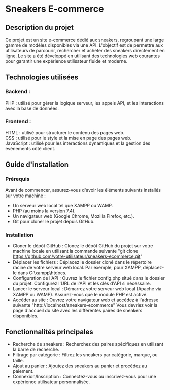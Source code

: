 # Sneakers E-commerce

## Description du projet
Ce projet est un site e-commerce dédié aux sneakers, regroupant une large gamme de modèles disponibles via une API. L'objectif est de permettre aux utilisateurs de parcourir, rechercher et acheter des sneakers directement en ligne. Le site a été développé en utilisant des technologies web courantes pour garantir une expérience utilisateur fluide et moderne.

## Technologies utilisées
### Backend :  
PHP : utilisé pour gérer la logique serveur, les appels API, et les interactions avec la base de données.
### Frontend :  
HTML : utilisé pour structurer le contenu des pages web.  
CSS : utilisé pour le style et la mise en page des pages web.  
JavaScript : utilisé pour les interactions dynamiques et la gestion des événements côté client.

## Guide d'installation
### Prérequis
Avant de commencer, assurez-vous d'avoir les éléments suivants installés sur votre machine :
* Un serveur web local tel que XAMPP ou WAMP.
* PHP (au moins la version 7.4).
* Un navigateur web (Google Chrome, Mozilla Firefox, etc.).
* Git pour cloner le projet depuis GitHub.
### Installation
* Cloner le dépôt GitHub :
  Clonez le dépôt GitHub du projet sur votre machine locale en utilisant la commande suivante "git clone https://github.com/votre-utilisateur/sneakers-ecommerce.git"
* Déplacer les fichiers :
  Déplacez le dossier cloné dans le répertoire racine de votre serveur web local. Par exemple, pour XAMPP, déplacez-le dans C:\xampp\htdocs\.
* Configuration de l'API :
  Ouvrez le fichier config.php situé dans le dossier du projet.
  Configurez l'URL de l'API et les clés d'API si nécessaire.
* Lancer le serveur local :
  Démarrez votre serveur web local (Apache via XAMPP ou WAMP).
  Assurez-vous que le module PHP est activé.
* Accéder au site :
  Ouvrez votre navigateur web et accédez à l'adresse suivante "http://localhost/sneakers-ecommerce"
  Vous devriez voir la page d'accueil du site avec les différentes paires de sneakers disponibles.

## Fonctionnalités principales
* Recherche de sneakers : Recherchez des paires spécifiques en utilisant la barre de recherche.
* Filtrage par catégorie : Filtrez les sneakers par catégorie, marque, ou taille.
* Ajout au panier : Ajoutez des sneakers au panier et procédez au paiement.
* Connexion/Inscription : Connectez-vous ou inscrivez-vous pour une expérience utilisateur personnalisée.

